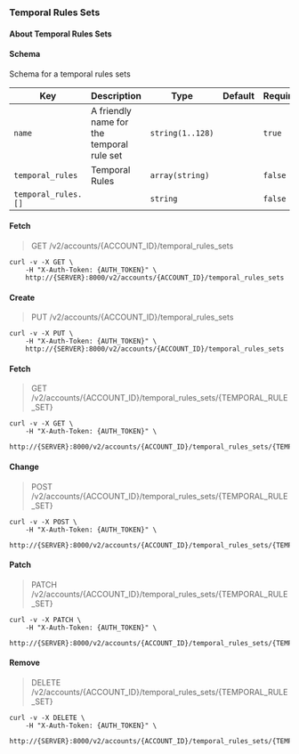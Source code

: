 ### Temporal Rules Sets

#### About Temporal Rules Sets

#### Schema

Schema for a temporal rules sets



Key | Description | Type | Default | Required
--- | ----------- | ---- | ------- | --------
`name` | A friendly name for the temporal rule set | `string(1..128)` |   | `true`
`temporal_rules` | Temporal Rules | `array(string)` |   | `false`
`temporal_rules.[]` |   | `string` |   | `false`


#### Fetch

> GET /v2/accounts/{ACCOUNT_ID}/temporal_rules_sets

```shell
curl -v -X GET \
    -H "X-Auth-Token: {AUTH_TOKEN}" \
    http://{SERVER}:8000/v2/accounts/{ACCOUNT_ID}/temporal_rules_sets
```

#### Create

> PUT /v2/accounts/{ACCOUNT_ID}/temporal_rules_sets

```shell
curl -v -X PUT \
    -H "X-Auth-Token: {AUTH_TOKEN}" \
    http://{SERVER}:8000/v2/accounts/{ACCOUNT_ID}/temporal_rules_sets
```

#### Fetch

> GET /v2/accounts/{ACCOUNT_ID}/temporal_rules_sets/{TEMPORAL_RULE_SET}

```shell
curl -v -X GET \
    -H "X-Auth-Token: {AUTH_TOKEN}" \
    http://{SERVER}:8000/v2/accounts/{ACCOUNT_ID}/temporal_rules_sets/{TEMPORAL_RULE_SET}
```

#### Change

> POST /v2/accounts/{ACCOUNT_ID}/temporal_rules_sets/{TEMPORAL_RULE_SET}

```shell
curl -v -X POST \
    -H "X-Auth-Token: {AUTH_TOKEN}" \
    http://{SERVER}:8000/v2/accounts/{ACCOUNT_ID}/temporal_rules_sets/{TEMPORAL_RULE_SET}
```

#### Patch

> PATCH /v2/accounts/{ACCOUNT_ID}/temporal_rules_sets/{TEMPORAL_RULE_SET}

```shell
curl -v -X PATCH \
    -H "X-Auth-Token: {AUTH_TOKEN}" \
    http://{SERVER}:8000/v2/accounts/{ACCOUNT_ID}/temporal_rules_sets/{TEMPORAL_RULE_SET}
```

#### Remove

> DELETE /v2/accounts/{ACCOUNT_ID}/temporal_rules_sets/{TEMPORAL_RULE_SET}

```shell
curl -v -X DELETE \
    -H "X-Auth-Token: {AUTH_TOKEN}" \
    http://{SERVER}:8000/v2/accounts/{ACCOUNT_ID}/temporal_rules_sets/{TEMPORAL_RULE_SET}
```

